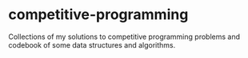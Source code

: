 # competitive-programming
Collections of my solutions to competitive programming problems and codebook of some data structures and algorithms.
